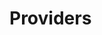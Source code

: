 # Providers

<!-- TODO VFS-7218 Providers from the user's POV, GUI guide -->

<!-- TODO VFS-7218 Move the guide how to obtain oneprovider domain here (from data.md) -->
